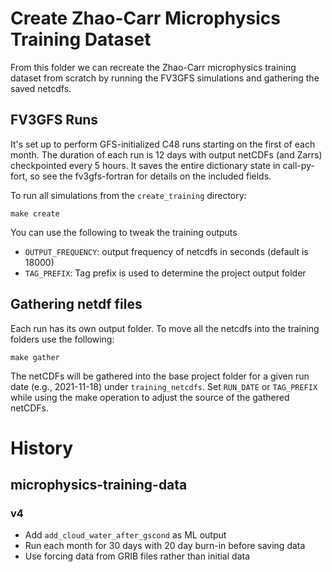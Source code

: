 # Create Zhao-Carr Microphysics Training Dataset

From this folder we can recreate the Zhao-Carr microphysics training
dataset from scratch by running the FV3GFS simulations and gathering
the saved netcdfs.

## FV3GFS Runs

It's set up to perform GFS-initialized C48 runs
starting on the first of each month. The duration of each run is 12
days with output netCDFs (and Zarrs) checkpointed every 5 hours.
It saves the entire dictionary state in call-py-fort, so see the
fv3gfs-fortran for details on the included fields.

To run all simulations from the `create_training` directory:

    make create

You can use the following to tweak the training outputs

* `OUTPUT_FREQUENCY`: output frequency of netcdfs in seconds (default is 18000)
* `TAG_PREFIX`: Tag prefix is used to determine the project output folder

## Gathering netdf files

Each run has its own output folder.  To move all the netcdfs into the training
folders use the following:

    make gather

The netCDFs will be gathered into the base project folder for a given run date
(e.g., 2021-11-18) under `training_netcdfs`.  Set `RUN_DATE` or `TAG_PREFIX`
while using the make operation to adjust the source of the gathered netCDFs.


# History

## microphysics-training-data

### v4

- Add `add_cloud_water_after_gscond` as ML output
- Run each month for 30 days with 20 day burn-in before saving data
- Use forcing data from GRIB files rather than initial data
